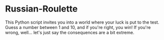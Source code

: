 # Russian-Roulette
 This Python script invites you into a world where your luck is put to the test. Guess a number between 1 and 10, and if you're right, you win! If you're wrong, well... let's just say the consequences are a bit extreme.
